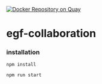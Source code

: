 [![Docker Repository on Quay](https://quay.io/repository/autodesk_bionano/genomedesigner_genome-designer/status "Docker Repository on Quay")](https://quay.io/repository/autodesk_bionano/genomedesigner_genome-designer)
# egf-collaboration

### installation

`npm install`

`npm run start`
